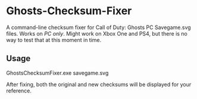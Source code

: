 # Ghosts-Checksum-Fixer
A command-line checksum fixer for Call of Duty: Ghosts PC Savegame.svg files. Works on *PC only*. Might work on Xbox One and PS4, but there is no way to test that at this moment in time.

## Usage
GhostsChecksumFixer.exe savegame.svg

After fixing, both the original and new checksums will be displayed for your reference.
